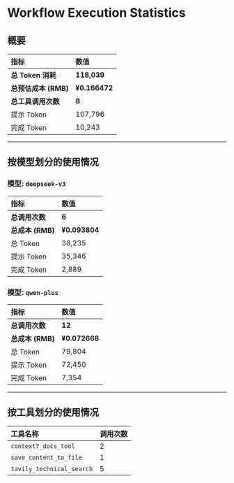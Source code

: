 # Workflow Execution Statistics

## 概要

| 指标 | 数值 |
| :--- | :--- |
| **总 Token 消耗** | **118,039** |
| **总预估成本 (RMB)** | **¥0.166472** |
| **总工具调用次数** | **8** |
| 提示 Token | 107,796 |
| 完成 Token | 10,243 |

---

## 按模型划分的使用情况


### 模型: `deepseek-v3`

| 指标 | 数值 |
| :--- | :--- |
| **总调用次数** | **6** |
| **总成本 (RMB)** | **¥0.093804** |
| 总 Token | 38,235 |
| 提示 Token | 35,346 |
| 完成 Token | 2,889 |

### 模型: `qwen-plus`

| 指标 | 数值 |
| :--- | :--- |
| **总调用次数** | **12** |
| **总成本 (RMB)** | **¥0.072668** |
| 总 Token | 79,804 |
| 提示 Token | 72,450 |
| 完成 Token | 7,354 |

---

## 按工具划分的使用情况

| 工具名称 | 调用次数 |
| :--- | :--- |
| `context7_docs_tool` | 2 |
| `save_content_to_file` | 1 |
| `tavily_technical_search` | 5 |

